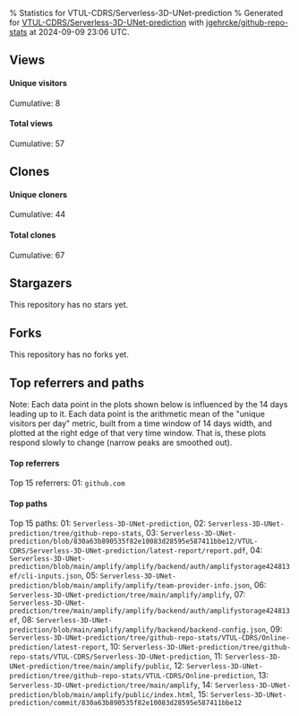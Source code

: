 % Statistics for VTUL-CDRS/Serverless-3D-UNet-prediction
% Generated for [VTUL-CDRS/Serverless-3D-UNet-prediction](https://github.com/VTUL-CDRS/Serverless-3D-UNet-prediction) with [jgehrcke/github-repo-stats](https://github.com/jgehrcke/github-repo-stats) at 2024-09-09 23:06 UTC.


## Views

#### Unique visitors
<div id="chart_views_unique" class="full-width-chart"></div>

Cumulative: 8

#### Total views
<div id="chart_views_total" class="full-width-chart"></div>

Cumulative: 57

<div class="pagebreak-for-print"> </div>

## Clones

#### Unique cloners
<div id="chart_clones_unique" class="full-width-chart"></div>

Cumulative: 44

#### Total clones
<div id="chart_clones_total" class="full-width-chart"></div>

Cumulative: 67



<div class="pagebreak-for-print"> </div>



## Stargazers

This repository has no stars yet.



## Forks

This repository has no forks yet.



<div class="pagebreak-for-print"> </div>



## Top referrers and paths


Note: Each data point in the plots shown below is influenced by the 14 days
leading up to it. Each data point is the arithmetic mean of the "unique
visitors per day" metric, built from a time window of 14 days width, and
plotted at the right edge of that very time window. That is, these plots
respond slowly to change (narrow peaks are smoothed out).




#### Top referrers


<div id="chart_referrers_top_n_alltime" class="full-width-chart"></div>

Top 15 referrers: 01: `github.com`





#### Top paths


<div id="chart_paths_top_n_alltime" class="full-width-chart"></div>

Top 15 paths: 01: `Serverless-3D-UNet-prediction`, 02: `Serverless-3D-UNet-prediction/tree/github-repo-stats`, 03: `Serverless-3D-UNet-prediction/blob/830a63b890535f82e10083d28595e587411bbe12/VTUL-CDRS/Serverless-3D-UNet-prediction/latest-report/report.pdf`, 04: `Serverless-3D-UNet-prediction/blob/main/amplify/amplify/backend/auth/amplifystorage424813ef/cli-inputs.json`, 05: `Serverless-3D-UNet-prediction/blob/main/amplify/amplify/team-provider-info.json`, 06: `Serverless-3D-UNet-prediction/tree/main/amplify/amplify`, 07: `Serverless-3D-UNet-prediction/tree/main/amplify/amplify/backend/auth/amplifystorage424813ef`, 08: `Serverless-3D-UNet-prediction/blob/main/amplify/amplify/backend/backend-config.json`, 09: `Serverless-3D-UNet-prediction/tree/github-repo-stats/VTUL-CDRS/Online-prediction/latest-report`, 10: `Serverless-3D-UNet-prediction/tree/github-repo-stats/VTUL-CDRS/Serverless-3D-UNet-prediction`, 11: `Serverless-3D-UNet-prediction/tree/main/amplify/public`, 12: `Serverless-3D-UNet-prediction/tree/github-repo-stats/VTUL-CDRS/Online-prediction`, 13: `Serverless-3D-UNet-prediction/tree/main/amplify`, 14: `Serverless-3D-UNet-prediction/blob/main/amplify/public/index.html`, 15: `Serverless-3D-UNet-prediction/commit/830a63b890535f82e10083d28595e587411bbe12`


<script type="text/javascript">
    vegaEmbed('#chart_views_unique', {"$schema": "https://vega.github.io/schema/vega-lite/v4.17.0.json", "config": {"arc": {"fill": "#1b1e23"}, "area": {"fill": "#1b1e23"}, "axisBottom": {"domainColor": "#a9b4c4", "gridColor": "#a9b4c4", "labelColor": "#1b1e23", "labelFont": "relative-mono-11-pitch-pro, Menlo, monospace", "tickColor": "#a9b4c4", "titleColor": "#1b1e23", "titleFont": "relative-mono-11-pitch-pro, Menlo, monospace"}, "axisLeft": {"domainColor": "#a9b4c4", "gridColor": "#a9b4c4", "labelColor": "#1b1e23", "labelFont": "relative-mono-11-pitch-pro, Menlo, monospace", "tickColor": "#a9b4c4", "titleColor": "#1b1e23", "titleFont": "relative-mono-11-pitch-pro, Menlo, monospace"}, "axisX": {"grid": false}, "axisY": {"grid": false, "labelBound": true}, "background": "#FFFFFF", "group": {"fill": "#FFFFFF"}, "header": {"fontWeight": 400, "labelFont": "relative-mono-11-pitch-pro, Menlo, monospace", "titleFont": "relative-mono-11-pitch-pro, Menlo, monospace"}, "legend": {"labelFont": "relative-mono-11-pitch-pro, Menlo, monospace", "symbolSize": 200, "symbolType": "circle", "titleFont": "relative-mono-11-pitch-pro, Menlo, monospace"}, "line": {"color": "#1b1e23", "stroke": "#1b1e23"}, "path": {"stroke": "#1b1e23"}, "point": {"color": "#1b1e23", "cursor": "pointer", "filled": true, "size": 20}, "range": {"category": ["#85a2f7", "#ea9755", "#7eb36a", "#f07071", "#bc85d9", "#e587b6", "#a9b4c4", "#d4c05e", "#64b9c4"]}, "style": {"bar": {"fill": "#1b1e23"}, "text": {"font": "relative-mono-11-pitch-pro, Menlo, monospace", "fontWeight": 400}}, "symbol": {"shape": "circle"}, "title": {"anchor": "start", "font": "relative-mono-11-pitch-pro, Menlo, monospace", "fontWeight": 400}, "trail": {"color": "#1b1e23", "stroke": "#1b1e23"}, "view": {"stroke": null}}, "data": {"name": "data-c513580e1050bdce2b93a692f19ca3d7"}, "datasets": {"data-c513580e1050bdce2b93a692f19ca3d7": [{"time": "2024-07-10T00:00:00+00:00", "views_total": 1, "views_unique": 1}, {"time": "2024-07-15T00:00:00+00:00", "views_total": 0, "views_unique": 0}, {"time": "2024-07-16T00:00:00+00:00", "views_total": 0, "views_unique": 0}, {"time": "2024-07-17T00:00:00+00:00", "views_total": 0, "views_unique": 0}, {"time": "2024-07-21T00:00:00+00:00", "views_total": 0, "views_unique": 0}, {"time": "2024-07-22T00:00:00+00:00", "views_total": 0, "views_unique": 0}, {"time": "2024-07-23T00:00:00+00:00", "views_total": 7, "views_unique": 2}, {"time": "2024-07-25T00:00:00+00:00", "views_total": 0, "views_unique": 0}, {"time": "2024-07-26T00:00:00+00:00", "views_total": 28, "views_unique": 1}, {"time": "2024-07-27T00:00:00+00:00", "views_total": 0, "views_unique": 0}, {"time": "2024-07-28T00:00:00+00:00", "views_total": 1, "views_unique": 1}, {"time": "2024-07-31T00:00:00+00:00", "views_total": 0, "views_unique": 0}, {"time": "2024-08-02T00:00:00+00:00", "views_total": 1, "views_unique": 1}, {"time": "2024-08-03T00:00:00+00:00", "views_total": 0, "views_unique": 0}, {"time": "2024-08-04T00:00:00+00:00", "views_total": 0, "views_unique": 0}, {"time": "2024-08-05T00:00:00+00:00", "views_total": 0, "views_unique": 0}, {"time": "2024-08-06T00:00:00+00:00", "views_total": 0, "views_unique": 0}, {"time": "2024-08-10T00:00:00+00:00", "views_total": 0, "views_unique": 0}, {"time": "2024-08-11T00:00:00+00:00", "views_total": 0, "views_unique": 0}, {"time": "2024-08-14T00:00:00+00:00", "views_total": 0, "views_unique": 0}, {"time": "2024-08-15T00:00:00+00:00", "views_total": 18, "views_unique": 1}, {"time": "2024-08-16T00:00:00+00:00", "views_total": 0, "views_unique": 0}, {"time": "2024-08-17T00:00:00+00:00", "views_total": 0, "views_unique": 0}, {"time": "2024-08-18T00:00:00+00:00", "views_total": 0, "views_unique": 0}, {"time": "2024-08-20T00:00:00+00:00", "views_total": 0, "views_unique": 0}, {"time": "2024-08-23T00:00:00+00:00", "views_total": 0, "views_unique": 0}, {"time": "2024-08-24T00:00:00+00:00", "views_total": 0, "views_unique": 0}, {"time": "2024-08-27T00:00:00+00:00", "views_total": 0, "views_unique": 0}, {"time": "2024-08-30T00:00:00+00:00", "views_total": 0, "views_unique": 0}, {"time": "2024-08-31T00:00:00+00:00", "views_total": 0, "views_unique": 0}, {"time": "2024-09-02T00:00:00+00:00", "views_total": 0, "views_unique": 0}, {"time": "2024-09-04T00:00:00+00:00", "views_total": 0, "views_unique": 0}, {"time": "2024-09-06T00:00:00+00:00", "views_total": 1, "views_unique": 1}, {"time": "2024-09-07T00:00:00+00:00", "views_total": 0, "views_unique": 0}, {"time": "2024-09-08T00:00:00+00:00", "views_total": 0, "views_unique": 0}]}, "encoding": {"tooltip": [{"field": "views_unique", "format": ".1f", "title": "views (u)", "type": "quantitative"}, {"field": "time", "format": "%B %e, %Y", "title": "date", "type": "temporal"}], "x": {"axis": {"labelAngle": 25}, "field": "time", "scale": {"domain": ["2024-07-10", "2024-09-08"]}, "timeUnit": "yearmonthdate", "title": "date", "type": "temporal"}, "y": {"axis": {}, "field": "views_unique", "scale": {"domain": [0, 2.2], "type": "linear", "zero": true}, "title": "unique views per day", "type": "quantitative"}}, "height": 200, "mark": {"point": true, "type": "line"}, "padding": 10, "width": "container"}, {"actions": false, "renderer": "svg"}).catch(console.error);
vegaEmbed('#chart_views_total', {"$schema": "https://vega.github.io/schema/vega-lite/v4.17.0.json", "config": {"arc": {"fill": "#1b1e23"}, "area": {"fill": "#1b1e23"}, "axisBottom": {"domainColor": "#a9b4c4", "gridColor": "#a9b4c4", "labelColor": "#1b1e23", "labelFont": "relative-mono-11-pitch-pro, Menlo, monospace", "tickColor": "#a9b4c4", "titleColor": "#1b1e23", "titleFont": "relative-mono-11-pitch-pro, Menlo, monospace"}, "axisLeft": {"domainColor": "#a9b4c4", "gridColor": "#a9b4c4", "labelColor": "#1b1e23", "labelFont": "relative-mono-11-pitch-pro, Menlo, monospace", "tickColor": "#a9b4c4", "titleColor": "#1b1e23", "titleFont": "relative-mono-11-pitch-pro, Menlo, monospace"}, "axisX": {"grid": false}, "axisY": {"grid": false, "labelBound": true}, "background": "#FFFFFF", "group": {"fill": "#FFFFFF"}, "header": {"fontWeight": 400, "labelFont": "relative-mono-11-pitch-pro, Menlo, monospace", "titleFont": "relative-mono-11-pitch-pro, Menlo, monospace"}, "legend": {"labelFont": "relative-mono-11-pitch-pro, Menlo, monospace", "symbolSize": 200, "symbolType": "circle", "titleFont": "relative-mono-11-pitch-pro, Menlo, monospace"}, "line": {"color": "#1b1e23", "stroke": "#1b1e23"}, "path": {"stroke": "#1b1e23"}, "point": {"color": "#1b1e23", "cursor": "pointer", "filled": true, "size": 20}, "range": {"category": ["#85a2f7", "#ea9755", "#7eb36a", "#f07071", "#bc85d9", "#e587b6", "#a9b4c4", "#d4c05e", "#64b9c4"]}, "style": {"bar": {"fill": "#1b1e23"}, "text": {"font": "relative-mono-11-pitch-pro, Menlo, monospace", "fontWeight": 400}}, "symbol": {"shape": "circle"}, "title": {"anchor": "start", "font": "relative-mono-11-pitch-pro, Menlo, monospace", "fontWeight": 400}, "trail": {"color": "#1b1e23", "stroke": "#1b1e23"}, "view": {"stroke": null}}, "data": {"name": "data-c513580e1050bdce2b93a692f19ca3d7"}, "datasets": {"data-c513580e1050bdce2b93a692f19ca3d7": [{"time": "2024-07-10T00:00:00+00:00", "views_total": 1, "views_unique": 1}, {"time": "2024-07-15T00:00:00+00:00", "views_total": 0, "views_unique": 0}, {"time": "2024-07-16T00:00:00+00:00", "views_total": 0, "views_unique": 0}, {"time": "2024-07-17T00:00:00+00:00", "views_total": 0, "views_unique": 0}, {"time": "2024-07-21T00:00:00+00:00", "views_total": 0, "views_unique": 0}, {"time": "2024-07-22T00:00:00+00:00", "views_total": 0, "views_unique": 0}, {"time": "2024-07-23T00:00:00+00:00", "views_total": 7, "views_unique": 2}, {"time": "2024-07-25T00:00:00+00:00", "views_total": 0, "views_unique": 0}, {"time": "2024-07-26T00:00:00+00:00", "views_total": 28, "views_unique": 1}, {"time": "2024-07-27T00:00:00+00:00", "views_total": 0, "views_unique": 0}, {"time": "2024-07-28T00:00:00+00:00", "views_total": 1, "views_unique": 1}, {"time": "2024-07-31T00:00:00+00:00", "views_total": 0, "views_unique": 0}, {"time": "2024-08-02T00:00:00+00:00", "views_total": 1, "views_unique": 1}, {"time": "2024-08-03T00:00:00+00:00", "views_total": 0, "views_unique": 0}, {"time": "2024-08-04T00:00:00+00:00", "views_total": 0, "views_unique": 0}, {"time": "2024-08-05T00:00:00+00:00", "views_total": 0, "views_unique": 0}, {"time": "2024-08-06T00:00:00+00:00", "views_total": 0, "views_unique": 0}, {"time": "2024-08-10T00:00:00+00:00", "views_total": 0, "views_unique": 0}, {"time": "2024-08-11T00:00:00+00:00", "views_total": 0, "views_unique": 0}, {"time": "2024-08-14T00:00:00+00:00", "views_total": 0, "views_unique": 0}, {"time": "2024-08-15T00:00:00+00:00", "views_total": 18, "views_unique": 1}, {"time": "2024-08-16T00:00:00+00:00", "views_total": 0, "views_unique": 0}, {"time": "2024-08-17T00:00:00+00:00", "views_total": 0, "views_unique": 0}, {"time": "2024-08-18T00:00:00+00:00", "views_total": 0, "views_unique": 0}, {"time": "2024-08-20T00:00:00+00:00", "views_total": 0, "views_unique": 0}, {"time": "2024-08-23T00:00:00+00:00", "views_total": 0, "views_unique": 0}, {"time": "2024-08-24T00:00:00+00:00", "views_total": 0, "views_unique": 0}, {"time": "2024-08-27T00:00:00+00:00", "views_total": 0, "views_unique": 0}, {"time": "2024-08-30T00:00:00+00:00", "views_total": 0, "views_unique": 0}, {"time": "2024-08-31T00:00:00+00:00", "views_total": 0, "views_unique": 0}, {"time": "2024-09-02T00:00:00+00:00", "views_total": 0, "views_unique": 0}, {"time": "2024-09-04T00:00:00+00:00", "views_total": 0, "views_unique": 0}, {"time": "2024-09-06T00:00:00+00:00", "views_total": 1, "views_unique": 1}, {"time": "2024-09-07T00:00:00+00:00", "views_total": 0, "views_unique": 0}, {"time": "2024-09-08T00:00:00+00:00", "views_total": 0, "views_unique": 0}]}, "encoding": {"tooltip": [{"field": "views_total", "format": ".1f", "title": "views (t)", "type": "quantitative"}, {"field": "time", "format": "%B %e, %Y", "title": "date", "type": "temporal"}], "x": {"axis": {"labelAngle": 25}, "field": "time", "scale": {"domain": ["2024-07-10", "2024-09-08"]}, "timeUnit": "yearmonthdate", "title": "date", "type": "temporal"}, "y": {"axis": {}, "field": "views_total", "scale": {"domain": [0, 30.800000000000004], "type": "linear", "zero": true}, "title": "total views per day", "type": "quantitative"}}, "height": 200, "mark": {"point": true, "type": "line"}, "padding": 10, "width": "container"}, {"actions": false, "renderer": "svg"}).catch(console.error);
vegaEmbed('#chart_clones_unique', {"$schema": "https://vega.github.io/schema/vega-lite/v4.17.0.json", "config": {"arc": {"fill": "#1b1e23"}, "area": {"fill": "#1b1e23"}, "axisBottom": {"domainColor": "#a9b4c4", "gridColor": "#a9b4c4", "labelColor": "#1b1e23", "labelFont": "relative-mono-11-pitch-pro, Menlo, monospace", "tickColor": "#a9b4c4", "titleColor": "#1b1e23", "titleFont": "relative-mono-11-pitch-pro, Menlo, monospace"}, "axisLeft": {"domainColor": "#a9b4c4", "gridColor": "#a9b4c4", "labelColor": "#1b1e23", "labelFont": "relative-mono-11-pitch-pro, Menlo, monospace", "tickColor": "#a9b4c4", "titleColor": "#1b1e23", "titleFont": "relative-mono-11-pitch-pro, Menlo, monospace"}, "axisX": {"grid": false}, "axisY": {"grid": false, "labelBound": true}, "background": "#FFFFFF", "group": {"fill": "#FFFFFF"}, "header": {"fontWeight": 400, "labelFont": "relative-mono-11-pitch-pro, Menlo, monospace", "titleFont": "relative-mono-11-pitch-pro, Menlo, monospace"}, "legend": {"labelFont": "relative-mono-11-pitch-pro, Menlo, monospace", "symbolSize": 200, "symbolType": "circle", "titleFont": "relative-mono-11-pitch-pro, Menlo, monospace"}, "line": {"color": "#1b1e23", "stroke": "#1b1e23"}, "path": {"stroke": "#1b1e23"}, "point": {"color": "#1b1e23", "cursor": "pointer", "filled": true, "size": 20}, "range": {"category": ["#85a2f7", "#ea9755", "#7eb36a", "#f07071", "#bc85d9", "#e587b6", "#a9b4c4", "#d4c05e", "#64b9c4"]}, "style": {"bar": {"fill": "#1b1e23"}, "text": {"font": "relative-mono-11-pitch-pro, Menlo, monospace", "fontWeight": 400}}, "symbol": {"shape": "circle"}, "title": {"anchor": "start", "font": "relative-mono-11-pitch-pro, Menlo, monospace", "fontWeight": 400}, "trail": {"color": "#1b1e23", "stroke": "#1b1e23"}, "view": {"stroke": null}}, "data": {"name": "data-2696e429d8e46fab46c859310a6cab88"}, "datasets": {"data-2696e429d8e46fab46c859310a6cab88": [{"clones_total": 1, "clones_unique": 1, "time": "2024-07-10T00:00:00+00:00"}, {"clones_total": 5, "clones_unique": 3, "time": "2024-07-15T00:00:00+00:00"}, {"clones_total": 2, "clones_unique": 1, "time": "2024-07-16T00:00:00+00:00"}, {"clones_total": 3, "clones_unique": 1, "time": "2024-07-17T00:00:00+00:00"}, {"clones_total": 2, "clones_unique": 1, "time": "2024-07-21T00:00:00+00:00"}, {"clones_total": 1, "clones_unique": 1, "time": "2024-07-22T00:00:00+00:00"}, {"clones_total": 1, "clones_unique": 1, "time": "2024-07-23T00:00:00+00:00"}, {"clones_total": 1, "clones_unique": 1, "time": "2024-07-25T00:00:00+00:00"}, {"clones_total": 0, "clones_unique": 0, "time": "2024-07-26T00:00:00+00:00"}, {"clones_total": 2, "clones_unique": 1, "time": "2024-07-27T00:00:00+00:00"}, {"clones_total": 1, "clones_unique": 1, "time": "2024-07-28T00:00:00+00:00"}, {"clones_total": 2, "clones_unique": 2, "time": "2024-07-31T00:00:00+00:00"}, {"clones_total": 2, "clones_unique": 1, "time": "2024-08-02T00:00:00+00:00"}, {"clones_total": 1, "clones_unique": 1, "time": "2024-08-03T00:00:00+00:00"}, {"clones_total": 1, "clones_unique": 1, "time": "2024-08-04T00:00:00+00:00"}, {"clones_total": 1, "clones_unique": 1, "time": "2024-08-05T00:00:00+00:00"}, {"clones_total": 1, "clones_unique": 1, "time": "2024-08-06T00:00:00+00:00"}, {"clones_total": 2, "clones_unique": 1, "time": "2024-08-10T00:00:00+00:00"}, {"clones_total": 2, "clones_unique": 1, "time": "2024-08-11T00:00:00+00:00"}, {"clones_total": 1, "clones_unique": 1, "time": "2024-08-14T00:00:00+00:00"}, {"clones_total": 0, "clones_unique": 0, "time": "2024-08-15T00:00:00+00:00"}, {"clones_total": 2, "clones_unique": 1, "time": "2024-08-16T00:00:00+00:00"}, {"clones_total": 4, "clones_unique": 3, "time": "2024-08-17T00:00:00+00:00"}, {"clones_total": 2, "clones_unique": 2, "time": "2024-08-18T00:00:00+00:00"}, {"clones_total": 3, "clones_unique": 1, "time": "2024-08-20T00:00:00+00:00"}, {"clones_total": 1, "clones_unique": 1, "time": "2024-08-23T00:00:00+00:00"}, {"clones_total": 2, "clones_unique": 1, "time": "2024-08-24T00:00:00+00:00"}, {"clones_total": 5, "clones_unique": 2, "time": "2024-08-27T00:00:00+00:00"}, {"clones_total": 3, "clones_unique": 1, "time": "2024-08-30T00:00:00+00:00"}, {"clones_total": 2, "clones_unique": 1, "time": "2024-08-31T00:00:00+00:00"}, {"clones_total": 2, "clones_unique": 2, "time": "2024-09-02T00:00:00+00:00"}, {"clones_total": 2, "clones_unique": 2, "time": "2024-09-04T00:00:00+00:00"}, {"clones_total": 4, "clones_unique": 2, "time": "2024-09-06T00:00:00+00:00"}, {"clones_total": 2, "clones_unique": 2, "time": "2024-09-07T00:00:00+00:00"}, {"clones_total": 1, "clones_unique": 1, "time": "2024-09-08T00:00:00+00:00"}]}, "encoding": {"tooltip": [{"field": "clones_unique", "format": ".1f", "title": "clones (u)", "type": "quantitative"}, {"field": "time", "format": "%B %e, %Y", "title": "date", "type": "temporal"}], "x": {"axis": {"labelAngle": 25}, "field": "time", "scale": {"domain": ["2024-07-10", "2024-09-08"]}, "timeUnit": "yearmonthdate", "title": "date", "type": "temporal"}, "y": {"axis": {}, "field": "clones_unique", "scale": {"domain": [0, 3.3000000000000003], "type": "linear", "zero": true}, "title": "unique clones per day", "type": "quantitative"}}, "height": 200, "mark": {"point": true, "type": "line"}, "padding": 10, "width": "container"}, {"actions": false, "renderer": "svg"}).catch(console.error);
vegaEmbed('#chart_clones_total', {"$schema": "https://vega.github.io/schema/vega-lite/v4.17.0.json", "config": {"arc": {"fill": "#1b1e23"}, "area": {"fill": "#1b1e23"}, "axisBottom": {"domainColor": "#a9b4c4", "gridColor": "#a9b4c4", "labelColor": "#1b1e23", "labelFont": "relative-mono-11-pitch-pro, Menlo, monospace", "tickColor": "#a9b4c4", "titleColor": "#1b1e23", "titleFont": "relative-mono-11-pitch-pro, Menlo, monospace"}, "axisLeft": {"domainColor": "#a9b4c4", "gridColor": "#a9b4c4", "labelColor": "#1b1e23", "labelFont": "relative-mono-11-pitch-pro, Menlo, monospace", "tickColor": "#a9b4c4", "titleColor": "#1b1e23", "titleFont": "relative-mono-11-pitch-pro, Menlo, monospace"}, "axisX": {"grid": false}, "axisY": {"grid": false, "labelBound": true}, "background": "#FFFFFF", "group": {"fill": "#FFFFFF"}, "header": {"fontWeight": 400, "labelFont": "relative-mono-11-pitch-pro, Menlo, monospace", "titleFont": "relative-mono-11-pitch-pro, Menlo, monospace"}, "legend": {"labelFont": "relative-mono-11-pitch-pro, Menlo, monospace", "symbolSize": 200, "symbolType": "circle", "titleFont": "relative-mono-11-pitch-pro, Menlo, monospace"}, "line": {"color": "#1b1e23", "stroke": "#1b1e23"}, "path": {"stroke": "#1b1e23"}, "point": {"color": "#1b1e23", "cursor": "pointer", "filled": true, "size": 20}, "range": {"category": ["#85a2f7", "#ea9755", "#7eb36a", "#f07071", "#bc85d9", "#e587b6", "#a9b4c4", "#d4c05e", "#64b9c4"]}, "style": {"bar": {"fill": "#1b1e23"}, "text": {"font": "relative-mono-11-pitch-pro, Menlo, monospace", "fontWeight": 400}}, "symbol": {"shape": "circle"}, "title": {"anchor": "start", "font": "relative-mono-11-pitch-pro, Menlo, monospace", "fontWeight": 400}, "trail": {"color": "#1b1e23", "stroke": "#1b1e23"}, "view": {"stroke": null}}, "data": {"name": "data-2696e429d8e46fab46c859310a6cab88"}, "datasets": {"data-2696e429d8e46fab46c859310a6cab88": [{"clones_total": 1, "clones_unique": 1, "time": "2024-07-10T00:00:00+00:00"}, {"clones_total": 5, "clones_unique": 3, "time": "2024-07-15T00:00:00+00:00"}, {"clones_total": 2, "clones_unique": 1, "time": "2024-07-16T00:00:00+00:00"}, {"clones_total": 3, "clones_unique": 1, "time": "2024-07-17T00:00:00+00:00"}, {"clones_total": 2, "clones_unique": 1, "time": "2024-07-21T00:00:00+00:00"}, {"clones_total": 1, "clones_unique": 1, "time": "2024-07-22T00:00:00+00:00"}, {"clones_total": 1, "clones_unique": 1, "time": "2024-07-23T00:00:00+00:00"}, {"clones_total": 1, "clones_unique": 1, "time": "2024-07-25T00:00:00+00:00"}, {"clones_total": 0, "clones_unique": 0, "time": "2024-07-26T00:00:00+00:00"}, {"clones_total": 2, "clones_unique": 1, "time": "2024-07-27T00:00:00+00:00"}, {"clones_total": 1, "clones_unique": 1, "time": "2024-07-28T00:00:00+00:00"}, {"clones_total": 2, "clones_unique": 2, "time": "2024-07-31T00:00:00+00:00"}, {"clones_total": 2, "clones_unique": 1, "time": "2024-08-02T00:00:00+00:00"}, {"clones_total": 1, "clones_unique": 1, "time": "2024-08-03T00:00:00+00:00"}, {"clones_total": 1, "clones_unique": 1, "time": "2024-08-04T00:00:00+00:00"}, {"clones_total": 1, "clones_unique": 1, "time": "2024-08-05T00:00:00+00:00"}, {"clones_total": 1, "clones_unique": 1, "time": "2024-08-06T00:00:00+00:00"}, {"clones_total": 2, "clones_unique": 1, "time": "2024-08-10T00:00:00+00:00"}, {"clones_total": 2, "clones_unique": 1, "time": "2024-08-11T00:00:00+00:00"}, {"clones_total": 1, "clones_unique": 1, "time": "2024-08-14T00:00:00+00:00"}, {"clones_total": 0, "clones_unique": 0, "time": "2024-08-15T00:00:00+00:00"}, {"clones_total": 2, "clones_unique": 1, "time": "2024-08-16T00:00:00+00:00"}, {"clones_total": 4, "clones_unique": 3, "time": "2024-08-17T00:00:00+00:00"}, {"clones_total": 2, "clones_unique": 2, "time": "2024-08-18T00:00:00+00:00"}, {"clones_total": 3, "clones_unique": 1, "time": "2024-08-20T00:00:00+00:00"}, {"clones_total": 1, "clones_unique": 1, "time": "2024-08-23T00:00:00+00:00"}, {"clones_total": 2, "clones_unique": 1, "time": "2024-08-24T00:00:00+00:00"}, {"clones_total": 5, "clones_unique": 2, "time": "2024-08-27T00:00:00+00:00"}, {"clones_total": 3, "clones_unique": 1, "time": "2024-08-30T00:00:00+00:00"}, {"clones_total": 2, "clones_unique": 1, "time": "2024-08-31T00:00:00+00:00"}, {"clones_total": 2, "clones_unique": 2, "time": "2024-09-02T00:00:00+00:00"}, {"clones_total": 2, "clones_unique": 2, "time": "2024-09-04T00:00:00+00:00"}, {"clones_total": 4, "clones_unique": 2, "time": "2024-09-06T00:00:00+00:00"}, {"clones_total": 2, "clones_unique": 2, "time": "2024-09-07T00:00:00+00:00"}, {"clones_total": 1, "clones_unique": 1, "time": "2024-09-08T00:00:00+00:00"}]}, "encoding": {"tooltip": [{"field": "clones_total", "format": ".1f", "title": "clones (t)", "type": "quantitative"}, {"field": "time", "format": "%B %e, %Y", "title": "date", "type": "temporal"}], "x": {"axis": {"labelAngle": 25}, "field": "time", "scale": {"domain": ["2024-07-10", "2024-09-08"]}, "timeUnit": "yearmonthdate", "title": "date", "type": "temporal"}, "y": {"axis": {}, "field": "clones_total", "scale": {"domain": [0, 5.5], "type": "linear", "zero": true}, "title": "total clones per day", "type": "quantitative"}}, "height": 200, "mark": {"point": true, "type": "line"}, "padding": 10, "width": "container"}, {"actions": false, "renderer": "svg"}).catch(console.error);
vegaEmbed('#chart_referrers_top_n_alltime', {"$schema": "https://vega.github.io/schema/vega-lite/v4.17.0.json", "config": {"arc": {"fill": "#1b1e23"}, "area": {"fill": "#1b1e23"}, "axisBottom": {"domainColor": "#a9b4c4", "gridColor": "#a9b4c4", "labelColor": "#1b1e23", "labelFont": "relative-mono-11-pitch-pro, Menlo, monospace", "tickColor": "#a9b4c4", "titleColor": "#1b1e23", "titleFont": "relative-mono-11-pitch-pro, Menlo, monospace"}, "axisLeft": {"domainColor": "#a9b4c4", "gridColor": "#a9b4c4", "labelColor": "#1b1e23", "labelFont": "relative-mono-11-pitch-pro, Menlo, monospace", "tickColor": "#a9b4c4", "titleColor": "#1b1e23", "titleFont": "relative-mono-11-pitch-pro, Menlo, monospace"}, "axisX": {"grid": false}, "axisY": {"grid": false}, "background": "#FFFFFF", "group": {"fill": "#FFFFFF"}, "header": {"fontWeight": 400, "labelFont": "relative-mono-11-pitch-pro, Menlo, monospace", "titleFont": "relative-mono-11-pitch-pro, Menlo, monospace"}, "legend": {"labelFont": "relative-mono-11-pitch-pro, Menlo, monospace", "symbolSize": 200, "symbolType": "circle", "titleFont": "relative-mono-11-pitch-pro, Menlo, monospace"}, "line": {"color": "#1b1e23", "stroke": "#1b1e23"}, "path": {"stroke": "#1b1e23"}, "point": {"color": "#1b1e23", "cursor": "pointer", "filled": true, "size": 30}, "range": {"category": ["#85a2f7", "#ea9755", "#7eb36a", "#f07071", "#bc85d9", "#e587b6", "#a9b4c4", "#d4c05e", "#64b9c4"]}, "style": {"bar": {"fill": "#1b1e23"}, "text": {"font": "relative-mono-11-pitch-pro, Menlo, monospace", "fontWeight": 400}}, "symbol": {"shape": "circle"}, "title": {"anchor": "start", "font": "relative-mono-11-pitch-pro, Menlo, monospace", "fontWeight": 400}, "trail": {"color": "#1b1e23", "stroke": "#1b1e23"}, "view": {"stroke": null}}, "data": {"name": "data-a6f5892bb257462f36fa28bcdd7a5ba1"}, "datasets": {"data-a6f5892bb257462f36fa28bcdd7a5ba1": [{"referrer": "github.com", "time": "2024-07-24T00:00:00+00:00", "views_unique": 2.0, "views_unique_norm": 0.14285714285714285}, {"referrer": "github.com", "time": "2024-07-25T00:00:00+00:00", "views_unique": 2.0, "views_unique_norm": 0.14285714285714285}, {"referrer": "github.com", "time": "2024-07-26T00:00:00+00:00", "views_unique": 2.0, "views_unique_norm": 0.14285714285714285}, {"referrer": "github.com", "time": "2024-07-27T00:00:00+00:00", "views_unique": 3.0, "views_unique_norm": 0.21428571428571427}, {"referrer": "github.com", "time": "2024-07-28T00:00:00+00:00", "views_unique": 3.0, "views_unique_norm": 0.21428571428571427}, {"referrer": "github.com", "time": "2024-07-29T00:00:00+00:00", "views_unique": 3.0, "views_unique_norm": 0.21428571428571427}, {"referrer": "github.com", "time": "2024-07-30T00:00:00+00:00", "views_unique": 3.0, "views_unique_norm": 0.21428571428571427}, {"referrer": "github.com", "time": "2024-07-31T00:00:00+00:00", "views_unique": 3.0, "views_unique_norm": 0.21428571428571427}, {"referrer": "github.com", "time": "2024-08-01T00:00:00+00:00", "views_unique": 3.0, "views_unique_norm": 0.21428571428571427}, {"referrer": "github.com", "time": "2024-08-02T00:00:00+00:00", "views_unique": 3.0, "views_unique_norm": 0.21428571428571427}, {"referrer": "github.com", "time": "2024-08-03T00:00:00+00:00", "views_unique": 3.0, "views_unique_norm": 0.21428571428571427}, {"referrer": "github.com", "time": "2024-08-04T00:00:00+00:00", "views_unique": 3.0, "views_unique_norm": 0.21428571428571427}, {"referrer": "github.com", "time": "2024-08-05T00:00:00+00:00", "views_unique": 3.0, "views_unique_norm": 0.21428571428571427}, {"referrer": "github.com", "time": "2024-08-06T00:00:00+00:00", "views_unique": 1.0, "views_unique_norm": 0.07142857142857142}, {"referrer": "github.com", "time": "2024-08-07T00:00:00+00:00", "views_unique": 1.0, "views_unique_norm": 0.07142857142857142}, {"referrer": "github.com", "time": "2024-08-08T00:00:00+00:00", "views_unique": 1.0, "views_unique_norm": 0.07142857142857142}, {"referrer": "github.com", "time": "2024-08-16T00:00:00+00:00", "views_unique": 1.0, "views_unique_norm": 0.07142857142857142}, {"referrer": "github.com", "time": "2024-08-17T00:00:00+00:00", "views_unique": 1.0, "views_unique_norm": 0.07142857142857142}, {"referrer": "github.com", "time": "2024-08-18T00:00:00+00:00", "views_unique": 1.0, "views_unique_norm": 0.07142857142857142}, {"referrer": "github.com", "time": "2024-08-19T00:00:00+00:00", "views_unique": 1.0, "views_unique_norm": 0.07142857142857142}, {"referrer": "github.com", "time": "2024-08-20T00:00:00+00:00", "views_unique": 1.0, "views_unique_norm": 0.07142857142857142}, {"referrer": "github.com", "time": "2024-08-21T00:00:00+00:00", "views_unique": 1.0, "views_unique_norm": 0.07142857142857142}, {"referrer": "github.com", "time": "2024-08-22T00:00:00+00:00", "views_unique": 1.0, "views_unique_norm": 0.07142857142857142}, {"referrer": "github.com", "time": "2024-08-23T00:00:00+00:00", "views_unique": 1.0, "views_unique_norm": 0.07142857142857142}, {"referrer": "github.com", "time": "2024-08-24T00:00:00+00:00", "views_unique": 1.0, "views_unique_norm": 0.07142857142857142}, {"referrer": "github.com", "time": "2024-08-25T00:00:00+00:00", "views_unique": 1.0, "views_unique_norm": 0.07142857142857142}, {"referrer": "github.com", "time": "2024-08-26T00:00:00+00:00", "views_unique": 1.0, "views_unique_norm": 0.07142857142857142}, {"referrer": "github.com", "time": "2024-08-27T00:00:00+00:00", "views_unique": 1.0, "views_unique_norm": 0.07142857142857142}, {"referrer": "github.com", "time": "2024-08-28T00:00:00+00:00", "views_unique": 1.0, "views_unique_norm": 0.07142857142857142}, {"referrer": "github.com", "time": "2024-09-07T00:00:00+00:00", "views_unique": 1.0, "views_unique_norm": 0.07142857142857142}, {"referrer": "github.com", "time": "2024-09-08T00:00:00+00:00", "views_unique": 1.0, "views_unique_norm": 0.07142857142857142}, {"referrer": "github.com", "time": "2024-09-09T00:00:00+00:00", "views_unique": 1.0, "views_unique_norm": 0.07142857142857142}]}, "encoding": {"color": {"field": "referrer", "legend": {"direction": "vertical", "orient": "top", "title": "Legend:"}, "sort": {"field": "order"}, "type": "nominal"}, "tooltip": [{"field": "referrer", "type": "nominal"}, {"field": "views_unique_norm", "format": ".2f", "title": "views (14d mean)", "type": "quantitative"}, {"field": "time", "format": "%B %e, %Y", "title": "date", "type": "temporal"}], "x": {"axis": {"labelAngle": 25}, "field": "time", "scale": {"domain": ["2024-07-10", "2024-09-08"]}, "timeUnit": "yearmonthdate", "title": "date", "type": "temporal"}, "y": {"field": "views_unique_norm", "scale": {"domain": [0, 0.2357142857142857], "type": "linear", "zero": true}, "title": "unique visitors per day (mean from last 14 days)", "type": "quantitative"}}, "height": 300, "mark": {"point": true, "type": "line"}, "padding": 10, "width": "container"}, {"actions": false, "renderer": "svg"}).catch(console.error);
vegaEmbed('#chart_paths_top_n_alltime', {"$schema": "https://vega.github.io/schema/vega-lite/v4.17.0.json", "config": {"arc": {"fill": "#1b1e23"}, "area": {"fill": "#1b1e23"}, "axisBottom": {"domainColor": "#a9b4c4", "gridColor": "#a9b4c4", "labelColor": "#1b1e23", "labelFont": "relative-mono-11-pitch-pro, Menlo, monospace", "tickColor": "#a9b4c4", "titleColor": "#1b1e23", "titleFont": "relative-mono-11-pitch-pro, Menlo, monospace"}, "axisLeft": {"domainColor": "#a9b4c4", "gridColor": "#a9b4c4", "labelColor": "#1b1e23", "labelFont": "relative-mono-11-pitch-pro, Menlo, monospace", "tickColor": "#a9b4c4", "titleColor": "#1b1e23", "titleFont": "relative-mono-11-pitch-pro, Menlo, monospace"}, "axisX": {"grid": false}, "axisY": {"grid": false}, "background": "#FFFFFF", "group": {"fill": "#FFFFFF"}, "header": {"fontWeight": 400, "labelFont": "relative-mono-11-pitch-pro, Menlo, monospace", "titleFont": "relative-mono-11-pitch-pro, Menlo, monospace"}, "legend": {"labelFont": "relative-mono-11-pitch-pro, Menlo, monospace", "symbolSize": 200, "symbolType": "circle", "titleFont": "relative-mono-11-pitch-pro, Menlo, monospace"}, "line": {"color": "#1b1e23", "stroke": "#1b1e23"}, "path": {"stroke": "#1b1e23"}, "point": {"color": "#1b1e23", "cursor": "pointer", "filled": true, "size": 30}, "range": {"category": ["#85a2f7", "#ea9755", "#7eb36a", "#f07071", "#bc85d9", "#e587b6", "#a9b4c4", "#d4c05e", "#64b9c4"]}, "style": {"bar": {"fill": "#1b1e23"}, "text": {"font": "relative-mono-11-pitch-pro, Menlo, monospace", "fontWeight": 400}}, "symbol": {"shape": "circle"}, "title": {"anchor": "start", "font": "relative-mono-11-pitch-pro, Menlo, monospace", "fontWeight": 400}, "trail": {"color": "#1b1e23", "stroke": "#1b1e23"}, "view": {"stroke": null}}, "data": {"name": "data-82a9427864066e04d32effaf49cf755e"}, "datasets": {"data-82a9427864066e04d32effaf49cf755e": [{"path": "Serverless-3D-UNet-prediction", "time": "2024-07-24T00:00:00+00:00", "views_unique": 2.0, "views_unique_norm": 0.14285714285714285}, {"path": "Serverless-3D-UNet-prediction", "time": "2024-07-25T00:00:00+00:00", "views_unique": 2.0, "views_unique_norm": 0.14285714285714285}, {"path": "Serverless-3D-UNet-prediction", "time": "2024-07-26T00:00:00+00:00", "views_unique": 2.0, "views_unique_norm": 0.14285714285714285}, {"path": "Serverless-3D-UNet-prediction", "time": "2024-07-27T00:00:00+00:00", "views_unique": 2.0, "views_unique_norm": 0.14285714285714285}, {"path": "Serverless-3D-UNet-prediction", "time": "2024-07-28T00:00:00+00:00", "views_unique": 2.0, "views_unique_norm": 0.14285714285714285}, {"path": "Serverless-3D-UNet-prediction", "time": "2024-07-29T00:00:00+00:00", "views_unique": 2.0, "views_unique_norm": 0.14285714285714285}, {"path": "Serverless-3D-UNet-prediction", "time": "2024-07-30T00:00:00+00:00", "views_unique": 2.0, "views_unique_norm": 0.14285714285714285}, {"path": "Serverless-3D-UNet-prediction", "time": "2024-07-31T00:00:00+00:00", "views_unique": 2.0, "views_unique_norm": 0.14285714285714285}, {"path": "Serverless-3D-UNet-prediction", "time": "2024-08-01T00:00:00+00:00", "views_unique": 2.0, "views_unique_norm": 0.14285714285714285}, {"path": "Serverless-3D-UNet-prediction", "time": "2024-08-02T00:00:00+00:00", "views_unique": 2.0, "views_unique_norm": 0.14285714285714285}, {"path": "Serverless-3D-UNet-prediction", "time": "2024-08-03T00:00:00+00:00", "views_unique": 2.0, "views_unique_norm": 0.14285714285714285}, {"path": "Serverless-3D-UNet-prediction", "time": "2024-08-04T00:00:00+00:00", "views_unique": 2.0, "views_unique_norm": 0.14285714285714285}, {"path": "Serverless-3D-UNet-prediction", "time": "2024-08-05T00:00:00+00:00", "views_unique": 2.0, "views_unique_norm": 0.14285714285714285}, {"path": "Serverless-3D-UNet-prediction", "time": "2024-08-06T00:00:00+00:00", "views_unique": 1.0, "views_unique_norm": 0.07142857142857142}, {"path": "Serverless-3D-UNet-prediction", "time": "2024-08-07T00:00:00+00:00", "views_unique": 1.0, "views_unique_norm": 0.07142857142857142}, {"path": "Serverless-3D-UNet-prediction", "time": "2024-08-08T00:00:00+00:00", "views_unique": 1.0, "views_unique_norm": 0.07142857142857142}, {"path": "Serverless-3D-UNet-prediction", "time": "2024-08-09T00:00:00+00:00", "views_unique": 1.0, "views_unique_norm": 0.07142857142857142}, {"path": "Serverless-3D-UNet-prediction", "time": "2024-08-10T00:00:00+00:00", "views_unique": 1.0, "views_unique_norm": 0.07142857142857142}, {"path": "Serverless-3D-UNet-prediction", "time": "2024-08-11T00:00:00+00:00", "views_unique": 1.0, "views_unique_norm": 0.07142857142857142}, {"path": "Serverless-3D-UNet-prediction", "time": "2024-08-12T00:00:00+00:00", "views_unique": 1.0, "views_unique_norm": 0.07142857142857142}, {"path": "Serverless-3D-UNet-prediction", "time": "2024-08-13T00:00:00+00:00", "views_unique": 1.0, "views_unique_norm": 0.07142857142857142}, {"path": "Serverless-3D-UNet-prediction", "time": "2024-08-15T00:00:00+00:00", "views_unique": 1.0, "views_unique_norm": 0.07142857142857142}, {"path": "Serverless-3D-UNet-prediction", "time": "2024-08-16T00:00:00+00:00", "views_unique": 1.0, "views_unique_norm": 0.07142857142857142}, {"path": "Serverless-3D-UNet-prediction", "time": "2024-08-17T00:00:00+00:00", "views_unique": 1.0, "views_unique_norm": 0.07142857142857142}, {"path": "Serverless-3D-UNet-prediction", "time": "2024-08-18T00:00:00+00:00", "views_unique": 1.0, "views_unique_norm": 0.07142857142857142}, {"path": "Serverless-3D-UNet-prediction", "time": "2024-08-19T00:00:00+00:00", "views_unique": 1.0, "views_unique_norm": 0.07142857142857142}, {"path": "Serverless-3D-UNet-prediction", "time": "2024-08-20T00:00:00+00:00", "views_unique": 1.0, "views_unique_norm": 0.07142857142857142}, {"path": "Serverless-3D-UNet-prediction", "time": "2024-08-21T00:00:00+00:00", "views_unique": 1.0, "views_unique_norm": 0.07142857142857142}, {"path": "Serverless-3D-UNet-prediction", "time": "2024-08-22T00:00:00+00:00", "views_unique": 1.0, "views_unique_norm": 0.07142857142857142}, {"path": "Serverless-3D-UNet-prediction", "time": "2024-08-23T00:00:00+00:00", "views_unique": 1.0, "views_unique_norm": 0.07142857142857142}, {"path": "Serverless-3D-UNet-prediction", "time": "2024-08-24T00:00:00+00:00", "views_unique": 1.0, "views_unique_norm": 0.07142857142857142}, {"path": "Serverless-3D-UNet-prediction", "time": "2024-08-25T00:00:00+00:00", "views_unique": 1.0, "views_unique_norm": 0.07142857142857142}, {"path": "Serverless-3D-UNet-prediction", "time": "2024-08-26T00:00:00+00:00", "views_unique": 1.0, "views_unique_norm": 0.07142857142857142}, {"path": "Serverless-3D-UNet-prediction", "time": "2024-08-27T00:00:00+00:00", "views_unique": 1.0, "views_unique_norm": 0.07142857142857142}, {"path": "Serverless-3D-UNet-prediction", "time": "2024-08-28T00:00:00+00:00", "views_unique": 1.0, "views_unique_norm": 0.07142857142857142}, {"path": "Serverless-3D-UNet-prediction", "time": "2024-09-07T00:00:00+00:00", "views_unique": 1.0, "views_unique_norm": 0.07142857142857142}, {"path": "Serverless-3D-UNet-prediction", "time": "2024-09-08T00:00:00+00:00", "views_unique": 1.0, "views_unique_norm": 0.07142857142857142}, {"path": "Serverless-3D-UNet-prediction", "time": "2024-09-09T00:00:00+00:00", "views_unique": 1.0, "views_unique_norm": 0.07142857142857142}, {"path": "Serverless-3D-UNet-prediction/tree/github-repo-stats", "time": "2024-07-24T00:00:00+00:00", "views_unique": null, "views_unique_norm": null}, {"path": "Serverless-3D-UNet-prediction/tree/github-repo-stats", "time": "2024-07-25T00:00:00+00:00", "views_unique": null, "views_unique_norm": null}, {"path": "Serverless-3D-UNet-prediction/tree/github-repo-stats", "time": "2024-07-26T00:00:00+00:00", "views_unique": null, "views_unique_norm": null}, {"path": "Serverless-3D-UNet-prediction/tree/github-repo-stats", "time": "2024-07-27T00:00:00+00:00", "views_unique": null, "views_unique_norm": null}, {"path": "Serverless-3D-UNet-prediction/tree/github-repo-stats", "time": "2024-07-28T00:00:00+00:00", "views_unique": null, "views_unique_norm": null}, {"path": "Serverless-3D-UNet-prediction/tree/github-repo-stats", "time": "2024-07-29T00:00:00+00:00", "views_unique": null, "views_unique_norm": null}, {"path": "Serverless-3D-UNet-prediction/tree/github-repo-stats", "time": "2024-07-30T00:00:00+00:00", "views_unique": null, "views_unique_norm": null}, {"path": "Serverless-3D-UNet-prediction/tree/github-repo-stats", "time": "2024-07-31T00:00:00+00:00", "views_unique": null, "views_unique_norm": null}, {"path": "Serverless-3D-UNet-prediction/tree/github-repo-stats", "time": "2024-08-01T00:00:00+00:00", "views_unique": null, "views_unique_norm": null}, {"path": "Serverless-3D-UNet-prediction/tree/github-repo-stats", "time": "2024-08-02T00:00:00+00:00", "views_unique": null, "views_unique_norm": null}, {"path": "Serverless-3D-UNet-prediction/tree/github-repo-stats", "time": "2024-08-03T00:00:00+00:00", "views_unique": null, "views_unique_norm": null}, {"path": "Serverless-3D-UNet-prediction/tree/github-repo-stats", "time": "2024-08-04T00:00:00+00:00", "views_unique": null, "views_unique_norm": null}, {"path": "Serverless-3D-UNet-prediction/tree/github-repo-stats", "time": "2024-08-05T00:00:00+00:00", "views_unique": null, "views_unique_norm": null}, {"path": "Serverless-3D-UNet-prediction/tree/github-repo-stats", "time": "2024-08-06T00:00:00+00:00", "views_unique": null, "views_unique_norm": null}, {"path": "Serverless-3D-UNet-prediction/tree/github-repo-stats", "time": "2024-08-07T00:00:00+00:00", "views_unique": null, "views_unique_norm": null}, {"path": "Serverless-3D-UNet-prediction/tree/github-repo-stats", "time": "2024-08-08T00:00:00+00:00", "views_unique": null, "views_unique_norm": null}, {"path": "Serverless-3D-UNet-prediction/tree/github-repo-stats", "time": "2024-08-09T00:00:00+00:00", "views_unique": null, "views_unique_norm": null}, {"path": "Serverless-3D-UNet-prediction/tree/github-repo-stats", "time": "2024-08-10T00:00:00+00:00", "views_unique": null, "views_unique_norm": null}, {"path": "Serverless-3D-UNet-prediction/tree/github-repo-stats", "time": "2024-08-11T00:00:00+00:00", "views_unique": null, "views_unique_norm": null}, {"path": "Serverless-3D-UNet-prediction/tree/github-repo-stats", "time": "2024-08-12T00:00:00+00:00", "views_unique": null, "views_unique_norm": null}, {"path": "Serverless-3D-UNet-prediction/tree/github-repo-stats", "time": "2024-08-13T00:00:00+00:00", "views_unique": null, "views_unique_norm": null}, {"path": "Serverless-3D-UNet-prediction/tree/github-repo-stats", "time": "2024-08-15T00:00:00+00:00", "views_unique": null, "views_unique_norm": null}, {"path": "Serverless-3D-UNet-prediction/tree/github-repo-stats", "time": "2024-08-16T00:00:00+00:00", "views_unique": 1.0, "views_unique_norm": 0.07142857142857142}, {"path": "Serverless-3D-UNet-prediction/tree/github-repo-stats", "time": "2024-08-17T00:00:00+00:00", "views_unique": 1.0, "views_unique_norm": 0.07142857142857142}, {"path": "Serverless-3D-UNet-prediction/tree/github-repo-stats", "time": "2024-08-18T00:00:00+00:00", "views_unique": 1.0, "views_unique_norm": 0.07142857142857142}, {"path": "Serverless-3D-UNet-prediction/tree/github-repo-stats", "time": "2024-08-19T00:00:00+00:00", "views_unique": 1.0, "views_unique_norm": 0.07142857142857142}, {"path": "Serverless-3D-UNet-prediction/tree/github-repo-stats", "time": "2024-08-20T00:00:00+00:00", "views_unique": 1.0, "views_unique_norm": 0.07142857142857142}, {"path": "Serverless-3D-UNet-prediction/tree/github-repo-stats", "time": "2024-08-21T00:00:00+00:00", "views_unique": 1.0, "views_unique_norm": 0.07142857142857142}, {"path": "Serverless-3D-UNet-prediction/tree/github-repo-stats", "time": "2024-08-22T00:00:00+00:00", "views_unique": 1.0, "views_unique_norm": 0.07142857142857142}, {"path": "Serverless-3D-UNet-prediction/tree/github-repo-stats", "time": "2024-08-23T00:00:00+00:00", "views_unique": 1.0, "views_unique_norm": 0.07142857142857142}, {"path": "Serverless-3D-UNet-prediction/tree/github-repo-stats", "time": "2024-08-24T00:00:00+00:00", "views_unique": 1.0, "views_unique_norm": 0.07142857142857142}, {"path": "Serverless-3D-UNet-prediction/tree/github-repo-stats", "time": "2024-08-25T00:00:00+00:00", "views_unique": 1.0, "views_unique_norm": 0.07142857142857142}, {"path": "Serverless-3D-UNet-prediction/tree/github-repo-stats", "time": "2024-08-26T00:00:00+00:00", "views_unique": 1.0, "views_unique_norm": 0.07142857142857142}, {"path": "Serverless-3D-UNet-prediction/tree/github-repo-stats", "time": "2024-08-27T00:00:00+00:00", "views_unique": 1.0, "views_unique_norm": 0.07142857142857142}, {"path": "Serverless-3D-UNet-prediction/tree/github-repo-stats", "time": "2024-08-28T00:00:00+00:00", "views_unique": 1.0, "views_unique_norm": 0.07142857142857142}, {"path": "Serverless-3D-UNet-prediction/tree/github-repo-stats", "time": "2024-09-07T00:00:00+00:00", "views_unique": null, "views_unique_norm": null}, {"path": "Serverless-3D-UNet-prediction/tree/github-repo-stats", "time": "2024-09-08T00:00:00+00:00", "views_unique": null, "views_unique_norm": null}, {"path": "Serverless-3D-UNet-prediction/tree/github-repo-stats", "time": "2024-09-09T00:00:00+00:00", "views_unique": null, "views_unique_norm": null}, {"path": "Serverless-3D-UNet-prediction/blob/830a63b890535f82e10083d28595e587411bbe12/VTUL-CDRS/Serverless-3D-UNet-prediction/latest-report/report.pdf", "time": "2024-07-24T00:00:00+00:00", "views_unique": null, "views_unique_norm": null}, {"path": "Serverless-3D-UNet-prediction/blob/830a63b890535f82e10083d28595e587411bbe12/VTUL-CDRS/Serverless-3D-UNet-prediction/latest-report/report.pdf", "time": "2024-07-25T00:00:00+00:00", "views_unique": null, "views_unique_norm": null}, {"path": "Serverless-3D-UNet-prediction/blob/830a63b890535f82e10083d28595e587411bbe12/VTUL-CDRS/Serverless-3D-UNet-prediction/latest-report/report.pdf", "time": "2024-07-26T00:00:00+00:00", "views_unique": null, "views_unique_norm": null}, {"path": "Serverless-3D-UNet-prediction/blob/830a63b890535f82e10083d28595e587411bbe12/VTUL-CDRS/Serverless-3D-UNet-prediction/latest-report/report.pdf", "time": "2024-07-27T00:00:00+00:00", "views_unique": null, "views_unique_norm": null}, {"path": "Serverless-3D-UNet-prediction/blob/830a63b890535f82e10083d28595e587411bbe12/VTUL-CDRS/Serverless-3D-UNet-prediction/latest-report/report.pdf", "time": "2024-07-28T00:00:00+00:00", "views_unique": null, "views_unique_norm": null}, {"path": "Serverless-3D-UNet-prediction/blob/830a63b890535f82e10083d28595e587411bbe12/VTUL-CDRS/Serverless-3D-UNet-prediction/latest-report/report.pdf", "time": "2024-07-29T00:00:00+00:00", "views_unique": null, "views_unique_norm": null}, {"path": "Serverless-3D-UNet-prediction/blob/830a63b890535f82e10083d28595e587411bbe12/VTUL-CDRS/Serverless-3D-UNet-prediction/latest-report/report.pdf", "time": "2024-07-30T00:00:00+00:00", "views_unique": null, "views_unique_norm": null}, {"path": "Serverless-3D-UNet-prediction/blob/830a63b890535f82e10083d28595e587411bbe12/VTUL-CDRS/Serverless-3D-UNet-prediction/latest-report/report.pdf", "time": "2024-07-31T00:00:00+00:00", "views_unique": null, "views_unique_norm": null}, {"path": "Serverless-3D-UNet-prediction/blob/830a63b890535f82e10083d28595e587411bbe12/VTUL-CDRS/Serverless-3D-UNet-prediction/latest-report/report.pdf", "time": "2024-08-01T00:00:00+00:00", "views_unique": null, "views_unique_norm": null}, {"path": "Serverless-3D-UNet-prediction/blob/830a63b890535f82e10083d28595e587411bbe12/VTUL-CDRS/Serverless-3D-UNet-prediction/latest-report/report.pdf", "time": "2024-08-02T00:00:00+00:00", "views_unique": null, "views_unique_norm": null}, {"path": "Serverless-3D-UNet-prediction/blob/830a63b890535f82e10083d28595e587411bbe12/VTUL-CDRS/Serverless-3D-UNet-prediction/latest-report/report.pdf", "time": "2024-08-03T00:00:00+00:00", "views_unique": null, "views_unique_norm": null}, {"path": "Serverless-3D-UNet-prediction/blob/830a63b890535f82e10083d28595e587411bbe12/VTUL-CDRS/Serverless-3D-UNet-prediction/latest-report/report.pdf", "time": "2024-08-04T00:00:00+00:00", "views_unique": null, "views_unique_norm": null}, {"path": "Serverless-3D-UNet-prediction/blob/830a63b890535f82e10083d28595e587411bbe12/VTUL-CDRS/Serverless-3D-UNet-prediction/latest-report/report.pdf", "time": "2024-08-05T00:00:00+00:00", "views_unique": null, "views_unique_norm": null}, {"path": "Serverless-3D-UNet-prediction/blob/830a63b890535f82e10083d28595e587411bbe12/VTUL-CDRS/Serverless-3D-UNet-prediction/latest-report/report.pdf", "time": "2024-08-06T00:00:00+00:00", "views_unique": null, "views_unique_norm": null}, {"path": "Serverless-3D-UNet-prediction/blob/830a63b890535f82e10083d28595e587411bbe12/VTUL-CDRS/Serverless-3D-UNet-prediction/latest-report/report.pdf", "time": "2024-08-07T00:00:00+00:00", "views_unique": null, "views_unique_norm": null}, {"path": "Serverless-3D-UNet-prediction/blob/830a63b890535f82e10083d28595e587411bbe12/VTUL-CDRS/Serverless-3D-UNet-prediction/latest-report/report.pdf", "time": "2024-08-08T00:00:00+00:00", "views_unique": null, "views_unique_norm": null}, {"path": "Serverless-3D-UNet-prediction/blob/830a63b890535f82e10083d28595e587411bbe12/VTUL-CDRS/Serverless-3D-UNet-prediction/latest-report/report.pdf", "time": "2024-08-09T00:00:00+00:00", "views_unique": null, "views_unique_norm": null}, {"path": "Serverless-3D-UNet-prediction/blob/830a63b890535f82e10083d28595e587411bbe12/VTUL-CDRS/Serverless-3D-UNet-prediction/latest-report/report.pdf", "time": "2024-08-10T00:00:00+00:00", "views_unique": null, "views_unique_norm": null}, {"path": "Serverless-3D-UNet-prediction/blob/830a63b890535f82e10083d28595e587411bbe12/VTUL-CDRS/Serverless-3D-UNet-prediction/latest-report/report.pdf", "time": "2024-08-11T00:00:00+00:00", "views_unique": null, "views_unique_norm": null}, {"path": "Serverless-3D-UNet-prediction/blob/830a63b890535f82e10083d28595e587411bbe12/VTUL-CDRS/Serverless-3D-UNet-prediction/latest-report/report.pdf", "time": "2024-08-12T00:00:00+00:00", "views_unique": null, "views_unique_norm": null}, {"path": "Serverless-3D-UNet-prediction/blob/830a63b890535f82e10083d28595e587411bbe12/VTUL-CDRS/Serverless-3D-UNet-prediction/latest-report/report.pdf", "time": "2024-08-13T00:00:00+00:00", "views_unique": null, "views_unique_norm": null}, {"path": "Serverless-3D-UNet-prediction/blob/830a63b890535f82e10083d28595e587411bbe12/VTUL-CDRS/Serverless-3D-UNet-prediction/latest-report/report.pdf", "time": "2024-08-15T00:00:00+00:00", "views_unique": null, "views_unique_norm": null}, {"path": "Serverless-3D-UNet-prediction/blob/830a63b890535f82e10083d28595e587411bbe12/VTUL-CDRS/Serverless-3D-UNet-prediction/latest-report/report.pdf", "time": "2024-08-16T00:00:00+00:00", "views_unique": 1.0, "views_unique_norm": 0.07142857142857142}, {"path": "Serverless-3D-UNet-prediction/blob/830a63b890535f82e10083d28595e587411bbe12/VTUL-CDRS/Serverless-3D-UNet-prediction/latest-report/report.pdf", "time": "2024-08-17T00:00:00+00:00", "views_unique": 1.0, "views_unique_norm": 0.07142857142857142}, {"path": "Serverless-3D-UNet-prediction/blob/830a63b890535f82e10083d28595e587411bbe12/VTUL-CDRS/Serverless-3D-UNet-prediction/latest-report/report.pdf", "time": "2024-08-18T00:00:00+00:00", "views_unique": 1.0, "views_unique_norm": 0.07142857142857142}, {"path": "Serverless-3D-UNet-prediction/blob/830a63b890535f82e10083d28595e587411bbe12/VTUL-CDRS/Serverless-3D-UNet-prediction/latest-report/report.pdf", "time": "2024-08-19T00:00:00+00:00", "views_unique": 1.0, "views_unique_norm": 0.07142857142857142}, {"path": "Serverless-3D-UNet-prediction/blob/830a63b890535f82e10083d28595e587411bbe12/VTUL-CDRS/Serverless-3D-UNet-prediction/latest-report/report.pdf", "time": "2024-08-20T00:00:00+00:00", "views_unique": 1.0, "views_unique_norm": 0.07142857142857142}, {"path": "Serverless-3D-UNet-prediction/blob/830a63b890535f82e10083d28595e587411bbe12/VTUL-CDRS/Serverless-3D-UNet-prediction/latest-report/report.pdf", "time": "2024-08-21T00:00:00+00:00", "views_unique": 1.0, "views_unique_norm": 0.07142857142857142}, {"path": "Serverless-3D-UNet-prediction/blob/830a63b890535f82e10083d28595e587411bbe12/VTUL-CDRS/Serverless-3D-UNet-prediction/latest-report/report.pdf", "time": "2024-08-22T00:00:00+00:00", "views_unique": 1.0, "views_unique_norm": 0.07142857142857142}, {"path": "Serverless-3D-UNet-prediction/blob/830a63b890535f82e10083d28595e587411bbe12/VTUL-CDRS/Serverless-3D-UNet-prediction/latest-report/report.pdf", "time": "2024-08-23T00:00:00+00:00", "views_unique": 1.0, "views_unique_norm": 0.07142857142857142}, {"path": "Serverless-3D-UNet-prediction/blob/830a63b890535f82e10083d28595e587411bbe12/VTUL-CDRS/Serverless-3D-UNet-prediction/latest-report/report.pdf", "time": "2024-08-24T00:00:00+00:00", "views_unique": 1.0, "views_unique_norm": 0.07142857142857142}, {"path": "Serverless-3D-UNet-prediction/blob/830a63b890535f82e10083d28595e587411bbe12/VTUL-CDRS/Serverless-3D-UNet-prediction/latest-report/report.pdf", "time": "2024-08-25T00:00:00+00:00", "views_unique": 1.0, "views_unique_norm": 0.07142857142857142}, {"path": "Serverless-3D-UNet-prediction/blob/830a63b890535f82e10083d28595e587411bbe12/VTUL-CDRS/Serverless-3D-UNet-prediction/latest-report/report.pdf", "time": "2024-08-26T00:00:00+00:00", "views_unique": 1.0, "views_unique_norm": 0.07142857142857142}, {"path": "Serverless-3D-UNet-prediction/blob/830a63b890535f82e10083d28595e587411bbe12/VTUL-CDRS/Serverless-3D-UNet-prediction/latest-report/report.pdf", "time": "2024-08-27T00:00:00+00:00", "views_unique": 1.0, "views_unique_norm": 0.07142857142857142}, {"path": "Serverless-3D-UNet-prediction/blob/830a63b890535f82e10083d28595e587411bbe12/VTUL-CDRS/Serverless-3D-UNet-prediction/latest-report/report.pdf", "time": "2024-08-28T00:00:00+00:00", "views_unique": 1.0, "views_unique_norm": 0.07142857142857142}, {"path": "Serverless-3D-UNet-prediction/blob/830a63b890535f82e10083d28595e587411bbe12/VTUL-CDRS/Serverless-3D-UNet-prediction/latest-report/report.pdf", "time": "2024-09-07T00:00:00+00:00", "views_unique": null, "views_unique_norm": null}, {"path": "Serverless-3D-UNet-prediction/blob/830a63b890535f82e10083d28595e587411bbe12/VTUL-CDRS/Serverless-3D-UNet-prediction/latest-report/report.pdf", "time": "2024-09-08T00:00:00+00:00", "views_unique": null, "views_unique_norm": null}, {"path": "Serverless-3D-UNet-prediction/blob/830a63b890535f82e10083d28595e587411bbe12/VTUL-CDRS/Serverless-3D-UNet-prediction/latest-report/report.pdf", "time": "2024-09-09T00:00:00+00:00", "views_unique": null, "views_unique_norm": null}, {"path": "Serverless-3D-UNet-prediction/blob/main/amplify/amplify/backend/auth/amplifystorage424813ef/cli-inputs.json", "time": "2024-07-24T00:00:00+00:00", "views_unique": null, "views_unique_norm": null}, {"path": "Serverless-3D-UNet-prediction/blob/main/amplify/amplify/backend/auth/amplifystorage424813ef/cli-inputs.json", "time": "2024-07-25T00:00:00+00:00", "views_unique": null, "views_unique_norm": null}, {"path": "Serverless-3D-UNet-prediction/blob/main/amplify/amplify/backend/auth/amplifystorage424813ef/cli-inputs.json", "time": "2024-07-26T00:00:00+00:00", "views_unique": null, "views_unique_norm": null}, {"path": "Serverless-3D-UNet-prediction/blob/main/amplify/amplify/backend/auth/amplifystorage424813ef/cli-inputs.json", "time": "2024-07-27T00:00:00+00:00", "views_unique": 1.0, "views_unique_norm": 0.07142857142857142}, {"path": "Serverless-3D-UNet-prediction/blob/main/amplify/amplify/backend/auth/amplifystorage424813ef/cli-inputs.json", "time": "2024-07-28T00:00:00+00:00", "views_unique": 1.0, "views_unique_norm": 0.07142857142857142}, {"path": "Serverless-3D-UNet-prediction/blob/main/amplify/amplify/backend/auth/amplifystorage424813ef/cli-inputs.json", "time": "2024-07-29T00:00:00+00:00", "views_unique": 1.0, "views_unique_norm": 0.07142857142857142}, {"path": "Serverless-3D-UNet-prediction/blob/main/amplify/amplify/backend/auth/amplifystorage424813ef/cli-inputs.json", "time": "2024-07-30T00:00:00+00:00", "views_unique": 1.0, "views_unique_norm": 0.07142857142857142}, {"path": "Serverless-3D-UNet-prediction/blob/main/amplify/amplify/backend/auth/amplifystorage424813ef/cli-inputs.json", "time": "2024-07-31T00:00:00+00:00", "views_unique": 1.0, "views_unique_norm": 0.07142857142857142}, {"path": "Serverless-3D-UNet-prediction/blob/main/amplify/amplify/backend/auth/amplifystorage424813ef/cli-inputs.json", "time": "2024-08-01T00:00:00+00:00", "views_unique": 1.0, "views_unique_norm": 0.07142857142857142}, {"path": "Serverless-3D-UNet-prediction/blob/main/amplify/amplify/backend/auth/amplifystorage424813ef/cli-inputs.json", "time": "2024-08-02T00:00:00+00:00", "views_unique": 1.0, "views_unique_norm": 0.07142857142857142}, {"path": "Serverless-3D-UNet-prediction/blob/main/amplify/amplify/backend/auth/amplifystorage424813ef/cli-inputs.json", "time": "2024-08-03T00:00:00+00:00", "views_unique": 1.0, "views_unique_norm": 0.07142857142857142}, {"path": "Serverless-3D-UNet-prediction/blob/main/amplify/amplify/backend/auth/amplifystorage424813ef/cli-inputs.json", "time": "2024-08-04T00:00:00+00:00", "views_unique": 1.0, "views_unique_norm": 0.07142857142857142}, {"path": "Serverless-3D-UNet-prediction/blob/main/amplify/amplify/backend/auth/amplifystorage424813ef/cli-inputs.json", "time": "2024-08-05T00:00:00+00:00", "views_unique": 1.0, "views_unique_norm": 0.07142857142857142}, {"path": "Serverless-3D-UNet-prediction/blob/main/amplify/amplify/backend/auth/amplifystorage424813ef/cli-inputs.json", "time": "2024-08-06T00:00:00+00:00", "views_unique": 1.0, "views_unique_norm": 0.07142857142857142}, {"path": "Serverless-3D-UNet-prediction/blob/main/amplify/amplify/backend/auth/amplifystorage424813ef/cli-inputs.json", "time": "2024-08-07T00:00:00+00:00", "views_unique": 1.0, "views_unique_norm": 0.07142857142857142}, {"path": "Serverless-3D-UNet-prediction/blob/main/amplify/amplify/backend/auth/amplifystorage424813ef/cli-inputs.json", "time": "2024-08-08T00:00:00+00:00", "views_unique": 1.0, "views_unique_norm": 0.07142857142857142}, {"path": "Serverless-3D-UNet-prediction/blob/main/amplify/amplify/backend/auth/amplifystorage424813ef/cli-inputs.json", "time": "2024-08-09T00:00:00+00:00", "views_unique": null, "views_unique_norm": null}, {"path": "Serverless-3D-UNet-prediction/blob/main/amplify/amplify/backend/auth/amplifystorage424813ef/cli-inputs.json", "time": "2024-08-10T00:00:00+00:00", "views_unique": null, "views_unique_norm": null}, {"path": "Serverless-3D-UNet-prediction/blob/main/amplify/amplify/backend/auth/amplifystorage424813ef/cli-inputs.json", "time": "2024-08-11T00:00:00+00:00", "views_unique": null, "views_unique_norm": null}, {"path": "Serverless-3D-UNet-prediction/blob/main/amplify/amplify/backend/auth/amplifystorage424813ef/cli-inputs.json", "time": "2024-08-12T00:00:00+00:00", "views_unique": null, "views_unique_norm": null}, {"path": "Serverless-3D-UNet-prediction/blob/main/amplify/amplify/backend/auth/amplifystorage424813ef/cli-inputs.json", "time": "2024-08-13T00:00:00+00:00", "views_unique": null, "views_unique_norm": null}, {"path": "Serverless-3D-UNet-prediction/blob/main/amplify/amplify/backend/auth/amplifystorage424813ef/cli-inputs.json", "time": "2024-08-15T00:00:00+00:00", "views_unique": null, "views_unique_norm": null}, {"path": "Serverless-3D-UNet-prediction/blob/main/amplify/amplify/backend/auth/amplifystorage424813ef/cli-inputs.json", "time": "2024-08-16T00:00:00+00:00", "views_unique": null, "views_unique_norm": null}, {"path": "Serverless-3D-UNet-prediction/blob/main/amplify/amplify/backend/auth/amplifystorage424813ef/cli-inputs.json", "time": "2024-08-17T00:00:00+00:00", "views_unique": null, "views_unique_norm": null}, {"path": "Serverless-3D-UNet-prediction/blob/main/amplify/amplify/backend/auth/amplifystorage424813ef/cli-inputs.json", "time": "2024-08-18T00:00:00+00:00", "views_unique": null, "views_unique_norm": null}, {"path": "Serverless-3D-UNet-prediction/blob/main/amplify/amplify/backend/auth/amplifystorage424813ef/cli-inputs.json", "time": "2024-08-19T00:00:00+00:00", "views_unique": null, "views_unique_norm": null}, {"path": "Serverless-3D-UNet-prediction/blob/main/amplify/amplify/backend/auth/amplifystorage424813ef/cli-inputs.json", "time": "2024-08-20T00:00:00+00:00", "views_unique": null, "views_unique_norm": null}, {"path": "Serverless-3D-UNet-prediction/blob/main/amplify/amplify/backend/auth/amplifystorage424813ef/cli-inputs.json", "time": "2024-08-21T00:00:00+00:00", "views_unique": null, "views_unique_norm": null}, {"path": "Serverless-3D-UNet-prediction/blob/main/amplify/amplify/backend/auth/amplifystorage424813ef/cli-inputs.json", "time": "2024-08-22T00:00:00+00:00", "views_unique": null, "views_unique_norm": null}, {"path": "Serverless-3D-UNet-prediction/blob/main/amplify/amplify/backend/auth/amplifystorage424813ef/cli-inputs.json", "time": "2024-08-23T00:00:00+00:00", "views_unique": null, "views_unique_norm": null}, {"path": "Serverless-3D-UNet-prediction/blob/main/amplify/amplify/backend/auth/amplifystorage424813ef/cli-inputs.json", "time": "2024-08-24T00:00:00+00:00", "views_unique": null, "views_unique_norm": null}, {"path": "Serverless-3D-UNet-prediction/blob/main/amplify/amplify/backend/auth/amplifystorage424813ef/cli-inputs.json", "time": "2024-08-25T00:00:00+00:00", "views_unique": null, "views_unique_norm": null}, {"path": "Serverless-3D-UNet-prediction/blob/main/amplify/amplify/backend/auth/amplifystorage424813ef/cli-inputs.json", "time": "2024-08-26T00:00:00+00:00", "views_unique": null, "views_unique_norm": null}, {"path": "Serverless-3D-UNet-prediction/blob/main/amplify/amplify/backend/auth/amplifystorage424813ef/cli-inputs.json", "time": "2024-08-27T00:00:00+00:00", "views_unique": null, "views_unique_norm": null}, {"path": "Serverless-3D-UNet-prediction/blob/main/amplify/amplify/backend/auth/amplifystorage424813ef/cli-inputs.json", "time": "2024-08-28T00:00:00+00:00", "views_unique": null, "views_unique_norm": null}, {"path": "Serverless-3D-UNet-prediction/blob/main/amplify/amplify/backend/auth/amplifystorage424813ef/cli-inputs.json", "time": "2024-09-07T00:00:00+00:00", "views_unique": null, "views_unique_norm": null}, {"path": "Serverless-3D-UNet-prediction/blob/main/amplify/amplify/backend/auth/amplifystorage424813ef/cli-inputs.json", "time": "2024-09-08T00:00:00+00:00", "views_unique": null, "views_unique_norm": null}, {"path": "Serverless-3D-UNet-prediction/blob/main/amplify/amplify/backend/auth/amplifystorage424813ef/cli-inputs.json", "time": "2024-09-09T00:00:00+00:00", "views_unique": null, "views_unique_norm": null}, {"path": "Serverless-3D-UNet-prediction/blob/main/amplify/amplify/team-provider-info.json", "time": "2024-07-24T00:00:00+00:00", "views_unique": null, "views_unique_norm": null}, {"path": "Serverless-3D-UNet-prediction/blob/main/amplify/amplify/team-provider-info.json", "time": "2024-07-25T00:00:00+00:00", "views_unique": null, "views_unique_norm": null}, {"path": "Serverless-3D-UNet-prediction/blob/main/amplify/amplify/team-provider-info.json", "time": "2024-07-26T00:00:00+00:00", "views_unique": null, "views_unique_norm": null}, {"path": "Serverless-3D-UNet-prediction/blob/main/amplify/amplify/team-provider-info.json", "time": "2024-07-27T00:00:00+00:00", "views_unique": 1.0, "views_unique_norm": 0.07142857142857142}, {"path": "Serverless-3D-UNet-prediction/blob/main/amplify/amplify/team-provider-info.json", "time": "2024-07-28T00:00:00+00:00", "views_unique": 1.0, "views_unique_norm": 0.07142857142857142}, {"path": "Serverless-3D-UNet-prediction/blob/main/amplify/amplify/team-provider-info.json", "time": "2024-07-29T00:00:00+00:00", "views_unique": 1.0, "views_unique_norm": 0.07142857142857142}, {"path": "Serverless-3D-UNet-prediction/blob/main/amplify/amplify/team-provider-info.json", "time": "2024-07-30T00:00:00+00:00", "views_unique": 1.0, "views_unique_norm": 0.07142857142857142}, {"path": "Serverless-3D-UNet-prediction/blob/main/amplify/amplify/team-provider-info.json", "time": "2024-07-31T00:00:00+00:00", "views_unique": 1.0, "views_unique_norm": 0.07142857142857142}, {"path": "Serverless-3D-UNet-prediction/blob/main/amplify/amplify/team-provider-info.json", "time": "2024-08-01T00:00:00+00:00", "views_unique": 1.0, "views_unique_norm": 0.07142857142857142}, {"path": "Serverless-3D-UNet-prediction/blob/main/amplify/amplify/team-provider-info.json", "time": "2024-08-02T00:00:00+00:00", "views_unique": 1.0, "views_unique_norm": 0.07142857142857142}, {"path": "Serverless-3D-UNet-prediction/blob/main/amplify/amplify/team-provider-info.json", "time": "2024-08-03T00:00:00+00:00", "views_unique": 1.0, "views_unique_norm": 0.07142857142857142}, {"path": "Serverless-3D-UNet-prediction/blob/main/amplify/amplify/team-provider-info.json", "time": "2024-08-04T00:00:00+00:00", "views_unique": 1.0, "views_unique_norm": 0.07142857142857142}, {"path": "Serverless-3D-UNet-prediction/blob/main/amplify/amplify/team-provider-info.json", "time": "2024-08-05T00:00:00+00:00", "views_unique": 1.0, "views_unique_norm": 0.07142857142857142}, {"path": "Serverless-3D-UNet-prediction/blob/main/amplify/amplify/team-provider-info.json", "time": "2024-08-06T00:00:00+00:00", "views_unique": 1.0, "views_unique_norm": 0.07142857142857142}, {"path": "Serverless-3D-UNet-prediction/blob/main/amplify/amplify/team-provider-info.json", "time": "2024-08-07T00:00:00+00:00", "views_unique": 1.0, "views_unique_norm": 0.07142857142857142}, {"path": "Serverless-3D-UNet-prediction/blob/main/amplify/amplify/team-provider-info.json", "time": "2024-08-08T00:00:00+00:00", "views_unique": 1.0, "views_unique_norm": 0.07142857142857142}, {"path": "Serverless-3D-UNet-prediction/blob/main/amplify/amplify/team-provider-info.json", "time": "2024-08-09T00:00:00+00:00", "views_unique": null, "views_unique_norm": null}, {"path": "Serverless-3D-UNet-prediction/blob/main/amplify/amplify/team-provider-info.json", "time": "2024-08-10T00:00:00+00:00", "views_unique": null, "views_unique_norm": null}, {"path": "Serverless-3D-UNet-prediction/blob/main/amplify/amplify/team-provider-info.json", "time": "2024-08-11T00:00:00+00:00", "views_unique": null, "views_unique_norm": null}, {"path": "Serverless-3D-UNet-prediction/blob/main/amplify/amplify/team-provider-info.json", "time": "2024-08-12T00:00:00+00:00", "views_unique": null, "views_unique_norm": null}, {"path": "Serverless-3D-UNet-prediction/blob/main/amplify/amplify/team-provider-info.json", "time": "2024-08-13T00:00:00+00:00", "views_unique": null, "views_unique_norm": null}, {"path": "Serverless-3D-UNet-prediction/blob/main/amplify/amplify/team-provider-info.json", "time": "2024-08-15T00:00:00+00:00", "views_unique": null, "views_unique_norm": null}, {"path": "Serverless-3D-UNet-prediction/blob/main/amplify/amplify/team-provider-info.json", "time": "2024-08-16T00:00:00+00:00", "views_unique": null, "views_unique_norm": null}, {"path": "Serverless-3D-UNet-prediction/blob/main/amplify/amplify/team-provider-info.json", "time": "2024-08-17T00:00:00+00:00", "views_unique": null, "views_unique_norm": null}, {"path": "Serverless-3D-UNet-prediction/blob/main/amplify/amplify/team-provider-info.json", "time": "2024-08-18T00:00:00+00:00", "views_unique": null, "views_unique_norm": null}, {"path": "Serverless-3D-UNet-prediction/blob/main/amplify/amplify/team-provider-info.json", "time": "2024-08-19T00:00:00+00:00", "views_unique": null, "views_unique_norm": null}, {"path": "Serverless-3D-UNet-prediction/blob/main/amplify/amplify/team-provider-info.json", "time": "2024-08-20T00:00:00+00:00", "views_unique": null, "views_unique_norm": null}, {"path": "Serverless-3D-UNet-prediction/blob/main/amplify/amplify/team-provider-info.json", "time": "2024-08-21T00:00:00+00:00", "views_unique": null, "views_unique_norm": null}, {"path": "Serverless-3D-UNet-prediction/blob/main/amplify/amplify/team-provider-info.json", "time": "2024-08-22T00:00:00+00:00", "views_unique": null, "views_unique_norm": null}, {"path": "Serverless-3D-UNet-prediction/blob/main/amplify/amplify/team-provider-info.json", "time": "2024-08-23T00:00:00+00:00", "views_unique": null, "views_unique_norm": null}, {"path": "Serverless-3D-UNet-prediction/blob/main/amplify/amplify/team-provider-info.json", "time": "2024-08-24T00:00:00+00:00", "views_unique": null, "views_unique_norm": null}, {"path": "Serverless-3D-UNet-prediction/blob/main/amplify/amplify/team-provider-info.json", "time": "2024-08-25T00:00:00+00:00", "views_unique": null, "views_unique_norm": null}, {"path": "Serverless-3D-UNet-prediction/blob/main/amplify/amplify/team-provider-info.json", "time": "2024-08-26T00:00:00+00:00", "views_unique": null, "views_unique_norm": null}, {"path": "Serverless-3D-UNet-prediction/blob/main/amplify/amplify/team-provider-info.json", "time": "2024-08-27T00:00:00+00:00", "views_unique": null, "views_unique_norm": null}, {"path": "Serverless-3D-UNet-prediction/blob/main/amplify/amplify/team-provider-info.json", "time": "2024-08-28T00:00:00+00:00", "views_unique": null, "views_unique_norm": null}, {"path": "Serverless-3D-UNet-prediction/blob/main/amplify/amplify/team-provider-info.json", "time": "2024-09-07T00:00:00+00:00", "views_unique": null, "views_unique_norm": null}, {"path": "Serverless-3D-UNet-prediction/blob/main/amplify/amplify/team-provider-info.json", "time": "2024-09-08T00:00:00+00:00", "views_unique": null, "views_unique_norm": null}, {"path": "Serverless-3D-UNet-prediction/blob/main/amplify/amplify/team-provider-info.json", "time": "2024-09-09T00:00:00+00:00", "views_unique": null, "views_unique_norm": null}, {"path": "Serverless-3D-UNet-prediction/tree/main/amplify/amplify", "time": "2024-07-24T00:00:00+00:00", "views_unique": null, "views_unique_norm": null}, {"path": "Serverless-3D-UNet-prediction/tree/main/amplify/amplify", "time": "2024-07-25T00:00:00+00:00", "views_unique": null, "views_unique_norm": null}, {"path": "Serverless-3D-UNet-prediction/tree/main/amplify/amplify", "time": "2024-07-26T00:00:00+00:00", "views_unique": null, "views_unique_norm": null}, {"path": "Serverless-3D-UNet-prediction/tree/main/amplify/amplify", "time": "2024-07-27T00:00:00+00:00", "views_unique": 1.0, "views_unique_norm": 0.07142857142857142}, {"path": "Serverless-3D-UNet-prediction/tree/main/amplify/amplify", "time": "2024-07-28T00:00:00+00:00", "views_unique": 1.0, "views_unique_norm": 0.07142857142857142}, {"path": "Serverless-3D-UNet-prediction/tree/main/amplify/amplify", "time": "2024-07-29T00:00:00+00:00", "views_unique": 1.0, "views_unique_norm": 0.07142857142857142}, {"path": "Serverless-3D-UNet-prediction/tree/main/amplify/amplify", "time": "2024-07-30T00:00:00+00:00", "views_unique": 1.0, "views_unique_norm": 0.07142857142857142}, {"path": "Serverless-3D-UNet-prediction/tree/main/amplify/amplify", "time": "2024-07-31T00:00:00+00:00", "views_unique": 1.0, "views_unique_norm": 0.07142857142857142}, {"path": "Serverless-3D-UNet-prediction/tree/main/amplify/amplify", "time": "2024-08-01T00:00:00+00:00", "views_unique": 1.0, "views_unique_norm": 0.07142857142857142}, {"path": "Serverless-3D-UNet-prediction/tree/main/amplify/amplify", "time": "2024-08-02T00:00:00+00:00", "views_unique": 1.0, "views_unique_norm": 0.07142857142857142}, {"path": "Serverless-3D-UNet-prediction/tree/main/amplify/amplify", "time": "2024-08-03T00:00:00+00:00", "views_unique": 1.0, "views_unique_norm": 0.07142857142857142}, {"path": "Serverless-3D-UNet-prediction/tree/main/amplify/amplify", "time": "2024-08-04T00:00:00+00:00", "views_unique": 1.0, "views_unique_norm": 0.07142857142857142}, {"path": "Serverless-3D-UNet-prediction/tree/main/amplify/amplify", "time": "2024-08-05T00:00:00+00:00", "views_unique": 1.0, "views_unique_norm": 0.07142857142857142}, {"path": "Serverless-3D-UNet-prediction/tree/main/amplify/amplify", "time": "2024-08-06T00:00:00+00:00", "views_unique": 1.0, "views_unique_norm": 0.07142857142857142}, {"path": "Serverless-3D-UNet-prediction/tree/main/amplify/amplify", "time": "2024-08-07T00:00:00+00:00", "views_unique": 1.0, "views_unique_norm": 0.07142857142857142}, {"path": "Serverless-3D-UNet-prediction/tree/main/amplify/amplify", "time": "2024-08-08T00:00:00+00:00", "views_unique": 1.0, "views_unique_norm": 0.07142857142857142}, {"path": "Serverless-3D-UNet-prediction/tree/main/amplify/amplify", "time": "2024-08-09T00:00:00+00:00", "views_unique": null, "views_unique_norm": null}, {"path": "Serverless-3D-UNet-prediction/tree/main/amplify/amplify", "time": "2024-08-10T00:00:00+00:00", "views_unique": null, "views_unique_norm": null}, {"path": "Serverless-3D-UNet-prediction/tree/main/amplify/amplify", "time": "2024-08-11T00:00:00+00:00", "views_unique": null, "views_unique_norm": null}, {"path": "Serverless-3D-UNet-prediction/tree/main/amplify/amplify", "time": "2024-08-12T00:00:00+00:00", "views_unique": null, "views_unique_norm": null}, {"path": "Serverless-3D-UNet-prediction/tree/main/amplify/amplify", "time": "2024-08-13T00:00:00+00:00", "views_unique": null, "views_unique_norm": null}, {"path": "Serverless-3D-UNet-prediction/tree/main/amplify/amplify", "time": "2024-08-15T00:00:00+00:00", "views_unique": null, "views_unique_norm": null}, {"path": "Serverless-3D-UNet-prediction/tree/main/amplify/amplify", "time": "2024-08-16T00:00:00+00:00", "views_unique": null, "views_unique_norm": null}, {"path": "Serverless-3D-UNet-prediction/tree/main/amplify/amplify", "time": "2024-08-17T00:00:00+00:00", "views_unique": null, "views_unique_norm": null}, {"path": "Serverless-3D-UNet-prediction/tree/main/amplify/amplify", "time": "2024-08-18T00:00:00+00:00", "views_unique": null, "views_unique_norm": null}, {"path": "Serverless-3D-UNet-prediction/tree/main/amplify/amplify", "time": "2024-08-19T00:00:00+00:00", "views_unique": null, "views_unique_norm": null}, {"path": "Serverless-3D-UNet-prediction/tree/main/amplify/amplify", "time": "2024-08-20T00:00:00+00:00", "views_unique": null, "views_unique_norm": null}, {"path": "Serverless-3D-UNet-prediction/tree/main/amplify/amplify", "time": "2024-08-21T00:00:00+00:00", "views_unique": null, "views_unique_norm": null}, {"path": "Serverless-3D-UNet-prediction/tree/main/amplify/amplify", "time": "2024-08-22T00:00:00+00:00", "views_unique": null, "views_unique_norm": null}, {"path": "Serverless-3D-UNet-prediction/tree/main/amplify/amplify", "time": "2024-08-23T00:00:00+00:00", "views_unique": null, "views_unique_norm": null}, {"path": "Serverless-3D-UNet-prediction/tree/main/amplify/amplify", "time": "2024-08-24T00:00:00+00:00", "views_unique": null, "views_unique_norm": null}, {"path": "Serverless-3D-UNet-prediction/tree/main/amplify/amplify", "time": "2024-08-25T00:00:00+00:00", "views_unique": null, "views_unique_norm": null}, {"path": "Serverless-3D-UNet-prediction/tree/main/amplify/amplify", "time": "2024-08-26T00:00:00+00:00", "views_unique": null, "views_unique_norm": null}, {"path": "Serverless-3D-UNet-prediction/tree/main/amplify/amplify", "time": "2024-08-27T00:00:00+00:00", "views_unique": null, "views_unique_norm": null}, {"path": "Serverless-3D-UNet-prediction/tree/main/amplify/amplify", "time": "2024-08-28T00:00:00+00:00", "views_unique": null, "views_unique_norm": null}, {"path": "Serverless-3D-UNet-prediction/tree/main/amplify/amplify", "time": "2024-09-07T00:00:00+00:00", "views_unique": null, "views_unique_norm": null}, {"path": "Serverless-3D-UNet-prediction/tree/main/amplify/amplify", "time": "2024-09-08T00:00:00+00:00", "views_unique": null, "views_unique_norm": null}, {"path": "Serverless-3D-UNet-prediction/tree/main/amplify/amplify", "time": "2024-09-09T00:00:00+00:00", "views_unique": null, "views_unique_norm": null}, {"path": "Serverless-3D-UNet-prediction/tree/main/amplify/amplify/backend/auth/amplifystorage424813ef", "time": "2024-07-24T00:00:00+00:00", "views_unique": null, "views_unique_norm": null}, {"path": "Serverless-3D-UNet-prediction/tree/main/amplify/amplify/backend/auth/amplifystorage424813ef", "time": "2024-07-25T00:00:00+00:00", "views_unique": null, "views_unique_norm": null}, {"path": "Serverless-3D-UNet-prediction/tree/main/amplify/amplify/backend/auth/amplifystorage424813ef", "time": "2024-07-26T00:00:00+00:00", "views_unique": null, "views_unique_norm": null}, {"path": "Serverless-3D-UNet-prediction/tree/main/amplify/amplify/backend/auth/amplifystorage424813ef", "time": "2024-07-27T00:00:00+00:00", "views_unique": 1.0, "views_unique_norm": 0.07142857142857142}, {"path": "Serverless-3D-UNet-prediction/tree/main/amplify/amplify/backend/auth/amplifystorage424813ef", "time": "2024-07-28T00:00:00+00:00", "views_unique": 1.0, "views_unique_norm": 0.07142857142857142}, {"path": "Serverless-3D-UNet-prediction/tree/main/amplify/amplify/backend/auth/amplifystorage424813ef", "time": "2024-07-29T00:00:00+00:00", "views_unique": 1.0, "views_unique_norm": 0.07142857142857142}, {"path": "Serverless-3D-UNet-prediction/tree/main/amplify/amplify/backend/auth/amplifystorage424813ef", "time": "2024-07-30T00:00:00+00:00", "views_unique": 1.0, "views_unique_norm": 0.07142857142857142}, {"path": "Serverless-3D-UNet-prediction/tree/main/amplify/amplify/backend/auth/amplifystorage424813ef", "time": "2024-07-31T00:00:00+00:00", "views_unique": 1.0, "views_unique_norm": 0.07142857142857142}, {"path": "Serverless-3D-UNet-prediction/tree/main/amplify/amplify/backend/auth/amplifystorage424813ef", "time": "2024-08-01T00:00:00+00:00", "views_unique": 1.0, "views_unique_norm": 0.07142857142857142}, {"path": "Serverless-3D-UNet-prediction/tree/main/amplify/amplify/backend/auth/amplifystorage424813ef", "time": "2024-08-02T00:00:00+00:00", "views_unique": 1.0, "views_unique_norm": 0.07142857142857142}, {"path": "Serverless-3D-UNet-prediction/tree/main/amplify/amplify/backend/auth/amplifystorage424813ef", "time": "2024-08-03T00:00:00+00:00", "views_unique": 1.0, "views_unique_norm": 0.07142857142857142}, {"path": "Serverless-3D-UNet-prediction/tree/main/amplify/amplify/backend/auth/amplifystorage424813ef", "time": "2024-08-04T00:00:00+00:00", "views_unique": 1.0, "views_unique_norm": 0.07142857142857142}, {"path": "Serverless-3D-UNet-prediction/tree/main/amplify/amplify/backend/auth/amplifystorage424813ef", "time": "2024-08-05T00:00:00+00:00", "views_unique": 1.0, "views_unique_norm": 0.07142857142857142}, {"path": "Serverless-3D-UNet-prediction/tree/main/amplify/amplify/backend/auth/amplifystorage424813ef", "time": "2024-08-06T00:00:00+00:00", "views_unique": 1.0, "views_unique_norm": 0.07142857142857142}, {"path": "Serverless-3D-UNet-prediction/tree/main/amplify/amplify/backend/auth/amplifystorage424813ef", "time": "2024-08-07T00:00:00+00:00", "views_unique": 1.0, "views_unique_norm": 0.07142857142857142}, {"path": "Serverless-3D-UNet-prediction/tree/main/amplify/amplify/backend/auth/amplifystorage424813ef", "time": "2024-08-08T00:00:00+00:00", "views_unique": 1.0, "views_unique_norm": 0.07142857142857142}, {"path": "Serverless-3D-UNet-prediction/tree/main/amplify/amplify/backend/auth/amplifystorage424813ef", "time": "2024-08-09T00:00:00+00:00", "views_unique": null, "views_unique_norm": null}, {"path": "Serverless-3D-UNet-prediction/tree/main/amplify/amplify/backend/auth/amplifystorage424813ef", "time": "2024-08-10T00:00:00+00:00", "views_unique": null, "views_unique_norm": null}, {"path": "Serverless-3D-UNet-prediction/tree/main/amplify/amplify/backend/auth/amplifystorage424813ef", "time": "2024-08-11T00:00:00+00:00", "views_unique": null, "views_unique_norm": null}, {"path": "Serverless-3D-UNet-prediction/tree/main/amplify/amplify/backend/auth/amplifystorage424813ef", "time": "2024-08-12T00:00:00+00:00", "views_unique": null, "views_unique_norm": null}, {"path": "Serverless-3D-UNet-prediction/tree/main/amplify/amplify/backend/auth/amplifystorage424813ef", "time": "2024-08-13T00:00:00+00:00", "views_unique": null, "views_unique_norm": null}, {"path": "Serverless-3D-UNet-prediction/tree/main/amplify/amplify/backend/auth/amplifystorage424813ef", "time": "2024-08-15T00:00:00+00:00", "views_unique": null, "views_unique_norm": null}, {"path": "Serverless-3D-UNet-prediction/tree/main/amplify/amplify/backend/auth/amplifystorage424813ef", "time": "2024-08-16T00:00:00+00:00", "views_unique": null, "views_unique_norm": null}, {"path": "Serverless-3D-UNet-prediction/tree/main/amplify/amplify/backend/auth/amplifystorage424813ef", "time": "2024-08-17T00:00:00+00:00", "views_unique": null, "views_unique_norm": null}, {"path": "Serverless-3D-UNet-prediction/tree/main/amplify/amplify/backend/auth/amplifystorage424813ef", "time": "2024-08-18T00:00:00+00:00", "views_unique": null, "views_unique_norm": null}, {"path": "Serverless-3D-UNet-prediction/tree/main/amplify/amplify/backend/auth/amplifystorage424813ef", "time": "2024-08-19T00:00:00+00:00", "views_unique": null, "views_unique_norm": null}, {"path": "Serverless-3D-UNet-prediction/tree/main/amplify/amplify/backend/auth/amplifystorage424813ef", "time": "2024-08-20T00:00:00+00:00", "views_unique": null, "views_unique_norm": null}, {"path": "Serverless-3D-UNet-prediction/tree/main/amplify/amplify/backend/auth/amplifystorage424813ef", "time": "2024-08-21T00:00:00+00:00", "views_unique": null, "views_unique_norm": null}, {"path": "Serverless-3D-UNet-prediction/tree/main/amplify/amplify/backend/auth/amplifystorage424813ef", "time": "2024-08-22T00:00:00+00:00", "views_unique": null, "views_unique_norm": null}, {"path": "Serverless-3D-UNet-prediction/tree/main/amplify/amplify/backend/auth/amplifystorage424813ef", "time": "2024-08-23T00:00:00+00:00", "views_unique": null, "views_unique_norm": null}, {"path": "Serverless-3D-UNet-prediction/tree/main/amplify/amplify/backend/auth/amplifystorage424813ef", "time": "2024-08-24T00:00:00+00:00", "views_unique": null, "views_unique_norm": null}, {"path": "Serverless-3D-UNet-prediction/tree/main/amplify/amplify/backend/auth/amplifystorage424813ef", "time": "2024-08-25T00:00:00+00:00", "views_unique": null, "views_unique_norm": null}, {"path": "Serverless-3D-UNet-prediction/tree/main/amplify/amplify/backend/auth/amplifystorage424813ef", "time": "2024-08-26T00:00:00+00:00", "views_unique": null, "views_unique_norm": null}, {"path": "Serverless-3D-UNet-prediction/tree/main/amplify/amplify/backend/auth/amplifystorage424813ef", "time": "2024-08-27T00:00:00+00:00", "views_unique": null, "views_unique_norm": null}, {"path": "Serverless-3D-UNet-prediction/tree/main/amplify/amplify/backend/auth/amplifystorage424813ef", "time": "2024-08-28T00:00:00+00:00", "views_unique": null, "views_unique_norm": null}, {"path": "Serverless-3D-UNet-prediction/tree/main/amplify/amplify/backend/auth/amplifystorage424813ef", "time": "2024-09-07T00:00:00+00:00", "views_unique": null, "views_unique_norm": null}, {"path": "Serverless-3D-UNet-prediction/tree/main/amplify/amplify/backend/auth/amplifystorage424813ef", "time": "2024-09-08T00:00:00+00:00", "views_unique": null, "views_unique_norm": null}, {"path": "Serverless-3D-UNet-prediction/tree/main/amplify/amplify/backend/auth/amplifystorage424813ef", "time": "2024-09-09T00:00:00+00:00", "views_unique": null, "views_unique_norm": null}]}, "encoding": {"color": {"field": "path", "legend": {"direction": "vertical", "orient": "top", "title": "Legend:"}, "sort": {"field": "order"}, "type": "nominal"}, "tooltip": [{"field": "path", "type": "nominal"}, {"field": "views_unique_norm", "format": ".2f", "title": "views (14d mean)", "type": "quantitative"}, {"field": "time", "format": "%B %e, %Y", "title": "date", "type": "temporal"}], "x": {"axis": {"labelAngle": 25}, "field": "time", "scale": {"domain": ["2024-07-10", "2024-09-08"]}, "timeUnit": "yearmonthdate", "title": "date", "type": "temporal"}, "y": {"field": "views_unique_norm", "scale": {"domain": [0, 0.15714285714285714], "type": "linear", "zero": true}, "title": "unique visitors per day (mean from last 14 days)", "type": "quantitative"}}, "height": 300, "mark": {"point": true, "type": "line"}, "padding": 10, "width": "container"}, {"actions": false, "renderer": "svg"}).catch(console.error);
    </script>